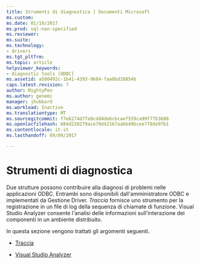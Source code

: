 ```yaml
---
title: Strumenti di diagnostica | Documenti Microsoft
ms.custom: 
ms.date: 01/19/2017
ms.prod: sql-non-specified
ms.reviewer: 
ms.suite: 
ms.technology:
- drivers
ms.tgt_pltfrm: 
ms.topic: article
helpviewer_keywords:
- diagnostic tools [ODBC]
ms.assetid: a580492c-1b41-4393-9604-faa0bd28854b
caps.latest.revision: 7
author: MightyPen
ms.author: genemi
manager: jhubbard
ms.workload: Inactive
ms.translationtype: MT
ms.sourcegitcommit: f7e6274d77a9cdd4de6cbcaef559ca99f77b3608
ms.openlocfilehash: 684d220279ace78d42167aabb49bcee778de97b1
ms.contentlocale: it-it
ms.lasthandoff: 09/09/2017

---
```

# <a name="diagnostic-tools"></a>Strumenti di diagnostica
Due strutture possono contribuire alla diagnosi di problemi nelle applicazioni ODBC. Entrambi sono disponibili dall'amministratore ODBC e implementati da Gestione Driver. *Traccia* fornisce uno strumento per la registrazione in un file di log della sequenza di chiamate di funzione. Visual Studio Analyzer consente l'analisi delle informazioni sull'interazione dei componenti in un ambiente distribuito.  
  
 In questa sezione vengono trattati gli argomenti seguenti.  
  
-   [Traccia](../../../odbc/reference/develop-app/tracing.md)  
  
-   [Visual Studio Analyzer](../../../odbc/reference/develop-app/visual-studio-analyzer.md)

